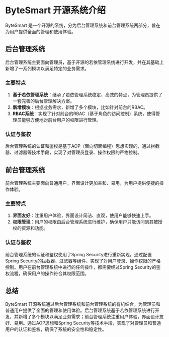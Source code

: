# ByteSmart 开源系统介绍

ByteSmart 是一个开源的系统，分为后台管理系统和前台管理系统两部分，旨在为用户提供全面的管理和使用体验。

## 后台管理系统

后台管理系统主要面向管理员，基于开源的若依管理系统进行开发，并在其基础上新增了一系列模块以满足特定的业务需求。

### 主要特点

1. **基于若依管理系统**：继承了若依管理系统稳定、高效的特点，为管理员提供了一套完善的后台管理解决方案。
2. **新增模块**：根据业务需求，新增了多个模块，比如针对前台的RBAC。
3. **RBAC系统**：实现了针对前台的RBAC（基于角色的访问控制）系统，使得管理员能够方便地对前台用户的权限进行管理。

### 认证与鉴权

后台管理系统的认证和鉴权是基于AOP（面向切面编程）思想实现的，通过拦截器、过滤器等技术手段，实现了对管理员登录、操作权限的严格控制。

## 前台管理系统

前台管理系统主要面向普通用户，界面设计更加亲和、易用，为用户提供便捷的操作体验。

### 主要特点

1. **界面友好**：注重用户体验，界面设计简洁、直观，使用户能够快速上手。
2. **权限管理**：用户的权限由后台管理系统进行维护，确保用户只能访问到其被授权的资源和功能。

### 认证与鉴权

前台管理系统的认证和鉴权使用了Spring Security进行重新实现。通过配置Spring Security的拦截器、过滤器等组件，实现了对用户登录、操作权限的严格控制。用户在前台管理系统中进行的任何操作，都需要经过Spring Security的鉴权流程，确保用户的操作符合其权限范围。

## 总结

ByteSmart 开源系统通过后台管理系统和前台管理系统的有机结合，为管理员和普通用户提供了全面的管理和使用体验。后台管理系统基于若依管理系统进行开发，并新增了多个模块以满足业务需求；前台管理系统注重用户体验，界面设计友好、易用。通过AOP思想和Spring Security等技术手段，实现了对管理员和普通用户的认证和鉴权，确保了系统的安全性和稳定性。
